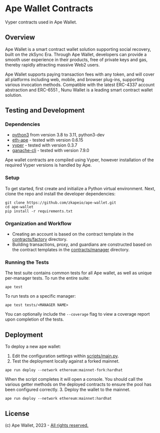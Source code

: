 # Ape Wallet Contracts
Vyper contracts used in Ape Wallet.

## Overview

Ape Wallet is a smart contract wallet solution supporting social recovery, built on the zkSync Era. Through Ape Wallet, developers can provide a smooth user experience in their products, free of private keys and gas, thereby rapidly attracting massive Web2 users.

Ape Wallet supports paying transaction fees with any token, and will cover all platforms including web, mobile, and browser plug-ins, supporting various invocation methods. Compatible with the latest ERC-4337 account abstraction and ERC-6551 , Nunu Wallet is a leading smart contract wallet solution.


## Testing and Development

### Dependencies

- [python3](https://www.python.org/downloads/release/python-3114/) from version 3.8 to 3.11, python3-dev
- [eth-ape](https://github.com/ApeWorX/ape) - tested with version 0.6.15
- [vyper](https://github.com/vyperlang/vyper) - tested with version 0.3.7
- [ganache-cli](https://github.com/trufflesuite/ganache) - tested with version 7.9.0

Ape wallet contracts are compiled using Vyper, however installation of the required Vyper versions is handled by Ape.

### Setup

To get started, first create and initialize a Python virtual environment. Next, clone the repo and install the developer dependencies:

```
git clone https://github.com/zkapeio/ape-wallet.git
cd ape-wallet
pip install -r requirements.txt
```

### Organization and Workflow

- Creating an account is based on the contract template in the [contracts/factory](./contracts/factory) directory.
- Building transactions, proxy, and guardians are constructed based on the contract templates in the [contracts/manager](./contracts/manager) directory.

### Running the Tests

The test suite contains common tests for all Ape wallet, as well as unique per-manager tests. To run the entire suite:

```
ape test
```

To run tests on a specific manager:

```
ape test tests/<MANAGER NAME>
```

You can optionally include the `--coverage` flag to view a coverage report upon completion of the tests.


## Deployment

To deploy a new ape wallet:
1. Edit the configuration settings within [scripts/main.py](./scripts/main.py).
2. Test the deployment locally against a forked mainnet.
```
ape run deploy --network ethereum:mainnet-fork:hardhat

```
When the script completes it will open a console. You should call the various getter methods on the deployed contracts to ensure the pool has been configured correctly.
3. Deploy the wallet to the mainnet.
```
ape run deploy --network ethereum:mainnet:hardhat
```

## License
(c) Ape Wallet, 2023 - [All rights reserved.](./LICENSE)

